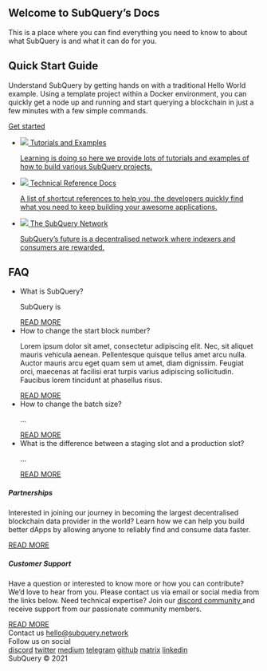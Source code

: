 <link rel="stylesheet" href="/assets/style/welcome.css" as="style" />
<div class="top2Sections">
  <section class="welcomeWords">
    <div class="main">
      <div>
        <h2 class="welcomeTitle">Welcome to SubQuery’s <span>Docs</span></h2>
        <p>This is a place where you can find everything you need to know to about what SubQuery is and what it can do for you.</p>
      </div>
    </div>
  </section>
  <section class="startSection main">
    <div>
      <h2 class="title">Quick Start <span>Guide</span></h2>
      <p>Understand SubQuery by getting hands on with a traditional Hello World example. Using a template project within a Docker environment, you can quickly get a node up and running and start querying a blockchain in just a few minutes with a few simple commands.
      </p>
      <a href="/quickstart/helloworld-localhost.html" class="button"><span>Get started</span></a>
    </div>
  </section>
</div>
<div class="main">
  <div>
    <ul class="list">
      <li>
        <a href="/tutorials_examples/introduction.html">
          <div>
            <img src="/assets/img/tutorialsIcon.svg" />
            <span>Tutorials and Examples</span>
            <p>Learning is doing so here we provide lots of tutorials and examples of how to build various SubQuery projects.</p>
          </div>
        </a>
      </li>
      <li>
        <a href="">
          <div>
            <img src="/assets/img/docsIcon.svg" />
            <span>Technical Reference Docs</span>
            <p>A list of shortcut references to help you, the developers quickly find what you need to keep building your awesome applications.</p>
          </div>
        </a>
      </li>
      <li>
        <a href="">
          <div>
            <img src="/assets/img/networkIcon.svg" />
            <span>The SubQuery Network</span>
            <p>SubQuery’s future is a decentralised network where indexers and consumers are rewarded.</p>
          </div>
        </a>
      </li>
    </ul>
  </div>
</div>
<section class="faqSection main">
  <div>
    <h2 class="title">FAQ</h2>
    <ul class="faqList">
      <li>
        <div class="title">What is SubQuery?</div>
        <div class="content">
          <p>SubQuery is </p>
          <a class="more" href="faqs/faqs.html#what-is-subquery">READ MORE</a>
        </div>
      </li>
      <li>
        <div class="title">How to change the start block number?</div>
        <div class="content">
          <p>Lorem ipsum dolor sit amet, consectetur adipiscing elit. Nec, sit aliquet mauris vehicula aenean. Pellentesque quisque tellus amet arcu nulla. Auctor mauris arcu eget quam sem ut amet, diam dignissim. Feugiat orci, maecenas at facilisi erat turpis varius adipiscing sollicitudin. Faucibus lorem tincidunt at phasellus risus.</p>
          <a class="more" href="quickstart/quickstart.html#preparation">READ MORE</a>
        </div>
      </li>
      <li>
        <div class="title">How to change the batch size?</div>
        <div class="content">
          <p>...</p>
          <a class="more" href="quickstart/quickstart.html#preparation">READ MORE</a>
        </div>
      </li>
      <li>
        <div class="title">What is the difference between a staging slot and a production slot?</div>
        <div class="content">
          <p>...</p>
          <a class="more" href="quickstart/quickstart.html#preparation">READ MORE</a>
        </div>
      </li>
    </ul>
  </div>
</section>
<section class="main">
  <div>
    <div class="lastIntroduce lastIntroduce_1">
        <h5>Partnerships</h5>
        <p>Interested in joining our journey in becoming the largest decentralised blockchain data provider in the world? Learn how we can help you build better dApps by allowing anyone to reliably find and consume data faster.</p>
        <a class="more" href="quickstart/quickstart.html#preparation">READ MORE</a>
    </div>
    <div class="lastIntroduce lastIntroduce_2">
        <h5>Customer Support</h5>
        <p>Have a question or interested to know more or how you can contribute? We’d love to hear from you. Please contact us via email or social media from the links below. Need technical expertise? Join our <a href="https://discord.com/invite/78zg8aBSMG">discord community </a>and receive support from our passionate community members. </p>
        <a class="more" href="quickstart/quickstart.html#preparation">READ MORE</a>
    </div>
    </div>
</section>
<section class="main connectSection">
  <div class="email">
    <span>Contact us</span>
    <a href="mailto:hello@subquery.network">hello@subquery.network</a>
  </div>
  <div>
    <div>Follow us on social</div>
    <div class="connectWay">
      <a href="https://discord.com/invite/78zg8aBSMG" target="_blank" class="connectDiscord">discord</a>
      <a href="https://twitter.com/subquerynetwork" target="_blank" class="connectTwitter">twitter</a>
      <a href="https://medium.com/@subquery" target="_blank" class="connectMedium">medium</a>
      <a href="https://t.me/subquerynetwork" target="_blank" class="connectTelegram">telegram</a>
      <a href="https://github.com/OnFinality-io/subql" target="_blank" class="connectGithub">github</a>
      <a href="https://matrix.to/#/#subquery:matrix.org" target="_blank" class="connectMatrix">matrix</a>
      <a href="https://www.linkedin.com/company/subquery" target="_blank" class="connectLinkedin">linkedin</a>
    </div>
  </div>
</section>
</div>
</div>
<div class="footer">
  <div class="main"><div>SubQuery © 2021</div></div>
</div>
<script charset="utf-8" src="/assets/js/welcome.js"></script>